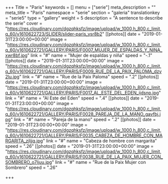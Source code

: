 +++
Title = "Paris"
keywords = []
menu = ["serie"]
meta_description = ""
meta_title = "Paris"
namespace = "serie"
section = "galeria"
translationkey = "serie5"
type = "gallery"
weight = 5
description = "A sentence to describe the serie"
cover = "https://res.cloudinary.com/dgzqhksfz/image/upload/w_1000,h_800,c_limit,q_60/v1610622723/SLIDER/slider-paris_ysr8b2"
[[photos]]
date = "2019-01-31T23:00:00+00:00"
image = "https://res.cloudinary.com/dgzqhksfz/image/upload/w_1000,h_800,c_limit,q_60/v1610622721/GALLERY/PARIS/F0007_MUJER_DE_ESPALDAS_Y_NINA_xwr8bf.jpg"
link = "#"
name = "Mujer de espaldas y niña"
speed = "-.1"
[[photos]]
date = "2019-01-31T23:00:00+00:00"
image = "https://res.cloudinary.com/dgzqhksfz/image/upload/w_1000,h_800,c_limit,q_60/v1610622721/GALLERY/PARIS/F0009_RUE_DE_LA_PAIX_PALOMA_dzv2lu.jpg"
link = "#"
name = "Rue de la Paix Paloma"
speed = ".2"
[[photos]]
date = "2019-01-31T23:00:00+00:00"
image = "https://res.cloudinary.com/dgzqhksfz/image/upload/w_1000,h_800,c_limit,q_60/v1610622721/GALLERY/PARIS/F0017_AL_ESTE_DEL_EDEN_ijdsnp.jpg"
link = "#"
name = "Al Este del Eden"
speed = ".4"
[[photos]]
date = "2019-01-31T23:00:00+00:00"
image = "https://res.cloudinary.com/dgzqhksfz/image/upload/w_1000,h_800,c_limit,q_60/v1610622721/GALLERY/PARIS/F0028_PAREJA_DE_LA_MANO_gavfbj.jpg"
link = "#"
name = "Pareja de la mano"
speed = ".2"
[[photos]]
date = "2019-01-31T23:00:00+00:00"
image = "https://res.cloudinary.com/dgzqhksfz/image/upload/w_1000,h_800,c_limit,q_60/v1610622721/GALLERY/PARIS/F0035_CABEZA_DE_HOMBRE_CON_MARGARITA_zjljjq.jpg"
link = "#"
name = "Cabeza de hombre con margarita"
speed = ".26"
[[photos]]
date = "2019-01-31T23:00:00+00:00"
image = "https://res.cloudinary.com/dgzqhksfz/image/upload/w_1000,h_800,c_limit,q_60/v1610622721/GALLERY/PARIS/F0038_RUE_DE_LA_PAIX_MUJER_CON_SOMBRERO_o7ljuu.jpg"
link = "#"
name = "Rue de la Paix Mujer con Sombrero"
speed = ".26"

+++
